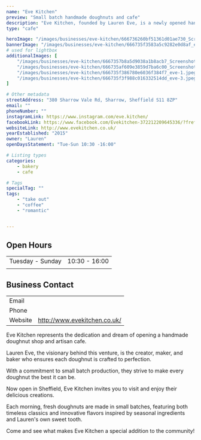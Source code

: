 ```yaml
---
name: "Eve Kitchen"
preview: "Small batch handmade doughnuts and cafe"
description: "Eve Kitchen, founded by Lauren Eve, is a newly opened handmade doughnut shop and artisan cafe in Sheffield. They specialize in small batch, handmade doughnuts crafted with seasonal ingredients and classic flavors. Come experience their fresh, daily-made treats at their inviting new location."
type: "cafe"

heroImage: "/images/businesses/eve-kitchen/666736260bf51361d01ae730_Screenshot-2024-06-10-at-18.21.29.png"
bannerImage: "/images/businesses/eve-kitchen/666735f3583a5c9282e0d8af_eve-2.jpeg"
# used for lightbox
additionalImages: [
    "/images/businesses/eve-kitchen/6667357b8a5d9038a1b8acb7_Screenshot-2024-06-10-at-18.18.07.png",
    "/images/businesses/eve-kitchen/666735af609e3859d7ba6c00_Screenshot-2024-06-10-at-18.19.25.png",
    "/images/businesses/eve-kitchen/666735f386780e6036f384f7_eve-1.jpeg",
    "/images/businesses/eve-kitchen/666735f3f988c016332514dd_eve-3.jpeg"
]

# Other metadata
streetAddress: "380 Sharrow Vale Rd, Sharrow, Sheffield S11 8ZP"
email: ""
phoneNumber: ""
instagramLink: https://www.instagram.com/eve.kitchen/
facebookLink: https://www.facebook.com/Evekitchen-372212209645336/?fref=ts
websiteLink: http://www.evekitchen.co.uk/
yearEstablished: "2015"
owner: "Lauren"
openDaysStatement: "Tue-Sun 10:30 -16:00"

# Listing types
categories:
    - bakery
    - cafe

# Tags
specialTag: ""
tags:
    - "take out"
    - "coffee"
    - "romantic"


---
```


## Open Hours

|                  |               |
| ---------------- | ------------- |
| Tuesday - Sunday | 10:30 - 16:00 |
|                  |               |

## Business Contact

|         |                              |
| ------- | ---------------------------- |
| Email   |                              |
| Phone   |                              |
| Website | http://www.evekitchen.co.uk/ |

Eve Kitchen represents the dedication and dream of opening a handmade doughnut shop and artisan cafe.

Lauren Eve, the visionary behind this venture, is the creator, maker, and baker who ensures each doughnut is crafted to perfection.

With a commitment to small batch production, they strive to make every doughnut the best it can be.

Now open in Sheffield, Eve Kitchen invites you to visit and enjoy their delicious creations.

Each morning, fresh doughnuts are made in small batches, featuring both timeless classics and innovative flavors inspired by seasonal ingredients and Lauren's own sweet tooth.

Come and see what makes Eve Kitchen a special addition to the community!
